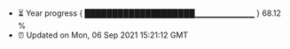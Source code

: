 - ⏳ Year progress { ████████████████████▁▁▁▁▁▁▁▁▁▁ } 68.12 %
- ⏰ Updated on Mon, 06 Sep 2021 15:21:12 GMT

